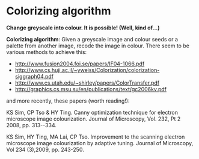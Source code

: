 # Colorizing algorithm

**Change greyscale into colour. It is possible! (Well, kind of\...)**

**Colorizing algorithm**: Given a greyscale image and colour seeds or a
palette from another image, recode the image in colour. There seem to be
various methods to achieve this:

-   <http://www.fusion2004.foi.se/papers/IF04-1066.pdf>
-   <http://www.cs.huji.ac.il/~yweiss/Colorization/colorization-siggraph04.pdf>
-   <http://www.cs.utah.edu/~shirley/papers/ColorTransfer.pdf>
-   <http://graphics.cs.msu.su/en/publications/text/gc2006kv.pdf>

and more recently, these papers (worth reading!):

KS Sim, CP Tso & HY Ting. Canny optimization technique for electron
microscope image colourization. Journal of Microscopy, Vol. 232, Pt 2
2008, pp. 313--334.

KS Sim, HY Ting, MA Lai, CP Tso. Improvement to the scanning electron
microscope image colourization by adaptive tuning. Journal of
Microscopy, Vol 234 (3),2009, pp. 243-250.
